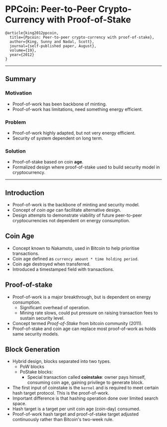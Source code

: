 # PPCoin: Peer-to-Peer Crypto-Currency with Proof-of-Stake

```
@article{king2012ppcoin,
  title={Ppcoin: Peer-to-peer crypto-currency with proof-of-stake},
  author={King, Sunny and Nadal, Scott},
  journal={self-published paper, August},
  volume={19},
  year={2012}
}
```

---

## Summary

### Motivation

- Proof-of-work has been backbone of minting.
- Proof-of-work has limitations, need something energy efficient.

### Problem

- Proof-of-work highly adapted, but not very energy efficient.
- Security of system dependent on long term.

### Solution

- Proof-of-stake based on coin **age**.
- Formalized design where proof-of-stake used to build security model in cryptocurrency.

---

## Introduction

* Proof-of-work is the backbone of minting and security model.
* Concept of *coin age* can facilitate alternative design.
* Design attempts to demonstrate viability of future peer-to-peer cryptocurrencies not dependent on energy consumption.

## Coin Age

* Concept known to Nakamoto, used in Bitcoin to help prioritise transactions.
* Coin age defined as `` currency amount * time holding period ``.
* Coin age destroyed when transferred.
* Introduced a timestamped field with transactions.

## Proof-of-stake

* Proof-of-work is a major breakthrough, but is dependent on energy consumption.
    * Significant overhead of operation.
    * Mining rate slows, could put pressure on raising transaction fees to sustain security level.
* Concept termed *Proof-of-Stake* from bitcoin community (2011).
* Proof-of-stake and coin age can replace most proof-of-work as holds same security models.

## Block Generation

* Hybrid design, blocks separated into two types.
    * PoW blocks
    * PoStake blocks:
        * Special transaction called **coinstake**: owner pays himself, consuming coin age, gaining privilege to generate block.
* The first input of coinstake is the ``kernel`` and is required to meet certain hash target protocol. This is the proof-of-work. 
* Important difference is that hashing operation done over limited search space.
* Hash target is a target per unit coin age (coin-day) consumed.
* Proof-of-work hash target and proof-of-stake target adjusted continuously rather than Bitcoin's two-week rule.


